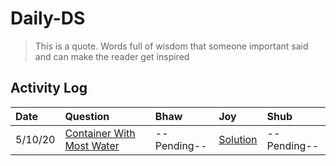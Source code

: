 # Daily-DS

> This is a quote. Words full of wisdom that someone important said and can make the reader get inspired

## Activity Log

| Date |Question| Bhaw | Joy | Shub
| :--- |:---    |:---  |:--- |:--- 
|5/10/20 | [Container With Most Water](https://leetcode.com/problems/container-with-most-water/)     | --Pending-- | [Solution](Java/src/main/java/com/joydeep/solutions/ContainerWithMostWater.java) | --Pending--
